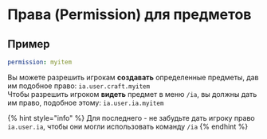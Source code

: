 # Права \(Permission\) для предметов

## Пример

```yaml
permission: myitem
```

Вы можете разрешить игрокам **создавать** определенные предметы, дав им подобное право: `ia.user.craft.myitem`  
Чтобы разрешить игроком **видеть** предмет в меню `/ia`, вы должны дать им право, подобное этому: `ia.user.ia.myitem`

{% hint style="info" %}
Для последнего - не забудьте дать игроку право `ia.user.ia`, чтобы они могли использовать команду `/ia`
{% endhint %}

